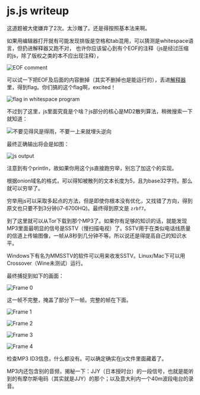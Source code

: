 # js.js writeup

这道题被大佬嫌弃了2次。太沙雕了。还是得按照基本法来啊。

如果用编辑器打开就有可能发现排版是空格和tab混用，可以猜测是whitespace语言，但扔进解释器又跑不对，
也许你应该留心到有个EOF的注释（js是经过压缩的js，除了版权之类的本不应出现注释），

![EOF comment](01.png)

可以试一下把EOF及后面的内容删掉（其实不删掉也是能运行的），丢进[解释器](https://vii5ard.github.io/whitespace/)里，得到flag。你们搞的这个flag啊，excited！

![flag in whitespace program](02.png)

不过到了这里，js里面究竟是个啥？js部分的核心是MD2散列算法，稍微搜索一下就知道：

![不要见得风是得雨，不要一上来就埋头逆向](e1.png)

最终正确输出将会是如图：

![js output](03.png)

注意到有个println，故如果你用这个js直接跑穷举，别忘了加这个的实现。

根据onion域名的格式，可以得知被散列的文本长度为5，且为base32字符。那么就可以穷举了。

穷举用js可以采取多起点的方法，但是即使你根本没有优化，又找错了方向，得到原文也只要不到3分钟(i7-6700HQ)。最终得到原文是 `zrbf7`。

到了这里就可以从Tor下载到那个MP3了。如果你有足够的知识的话，就能发现MP3里面最明显的信号是SSTV（慢扫描电视）了。SSTV用于在类似电话线质量的信道上传输图像，一帧从8秒到几分钟不等。所以说还是得提高自己的知识水平。

Windows下有名为MMSSTV的软件可以用来收发SSTV。Linux/Mac下可以用Crossover（Wine未测试）运行。

最终捕捉到如下的画面：

![Frame 0](04.png)

这一帧不完整，掩盖了部分下一帧。完整的帧在下面。

![Frame 1](05.png)

![Frame 2](06.png)

![Frame 3](07.png)

![Frame 4](08.png)

检查MP3 ID3信息，什么都没有。可以确定确实在js文件里面藏着了。

MP3内还包含别的音频，揭秘一下：JJY（日本授时台）的一段信号，也就是能听到的有摩尔斯电码（其实就是JJY）的那个；以及意大利内一个40m波段电台的录音。